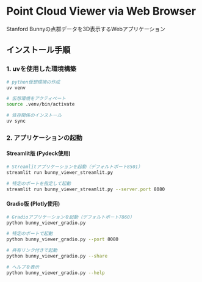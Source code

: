 # Point Cloud Viewer via Web Browser

Stanford Bunnyの点群データを3D表示するWebアプリケーション

## インストール手順

### 1. uvを使用した環境構築

```bash
# python仮想環境の作成
uv venv

# 仮想環境をアクティベート
source .venv/bin/activate

# 依存関係のインストール
uv sync
```

### 2. アプリケーションの起動

#### Streamlit版 (Pydeck使用)

```bash
# Streamlitアプリケーションを起動（デフォルトポート8501）
streamlit run bunny_viewer_streamlit.py

# 特定のポートを指定して起動
streamlit run bunny_viewer_streamlit.py --server.port 8080
```

#### Gradio版 (Plotly使用)

```bash
# Gradioアプリケーションを起動（デフォルトポート7860）
python bunny_viewer_gradio.py

# 特定のポートで起動
python bunny_viewer_gradio.py --port 8080

# 共有リンク付きで起動
python bunny_viewer_gradio.py --share

# ヘルプを表示
python bunny_viewer_gradio.py --help
```
